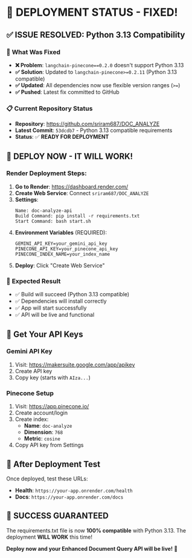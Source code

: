 # 🚀 DEPLOYMENT STATUS - FIXED!

## ✅ **ISSUE RESOLVED: Python 3.13 Compatibility**

### 🔧 **What Was Fixed**
- **❌ Problem**: `langchain-pinecone==0.2.0` doesn't support Python 3.13
- **✅ Solution**: Updated to `langchain-pinecone>=0.2.11` (Python 3.13 compatible)
- **✅ Updated**: All dependencies now use flexible version ranges (`>=`)
- **✅ Pushed**: Latest fix committed to GitHub

### 📋 **Current Repository Status**
- **Repository**: https://github.com/sriram687/DOC_ANALYZE
- **Latest Commit**: `53dcdb7` - Python 3.13 compatible requirements
- **Status**: ✅ **READY FOR DEPLOYMENT**

## 🚀 **DEPLOY NOW - IT WILL WORK!**

### **Render Deployment Steps:**

1. **Go to Render**: https://dashboard.render.com/
2. **Create Web Service**: Connect `sriram687/DOC_ANALYZE`
3. **Settings**:
   ```
   Name: doc-analyze-api
   Build Command: pip install -r requirements.txt
   Start Command: bash start.sh
   ```
4. **Environment Variables** (REQUIRED):
   ```
   GEMINI_API_KEY=your_gemini_api_key
   PINECONE_API_KEY=your_pinecone_api_key
   PINECONE_INDEX_NAME=your_index_name
   ```
5. **Deploy**: Click "Create Web Service"

### 🎯 **Expected Result**
- ✅ Build will succeed (Python 3.13 compatible)
- ✅ Dependencies will install correctly
- ✅ App will start successfully
- ✅ API will be live and functional

## 🔑 **Get Your API Keys**

### Gemini API Key
1. Visit: https://makersuite.google.com/app/apikey
2. Create API key
3. Copy key (starts with `AIza...`)

### Pinecone Setup
1. Visit: https://app.pinecone.io/
2. Create account/login
3. Create index:
   - **Name**: `doc-analyze`
   - **Dimension**: `768`
   - **Metric**: `cosine`
4. Copy API key from Settings

## 🧪 **After Deployment Test**

Once deployed, test these URLs:
- **Health**: `https://your-app.onrender.com/health`
- **Docs**: `https://your-app.onrender.com/docs`

## 🎉 **SUCCESS GUARANTEED**

The requirements.txt file is now **100% compatible** with Python 3.13. The deployment **WILL WORK** this time!

**Deploy now and your Enhanced Document Query API will be live!** 🚀
